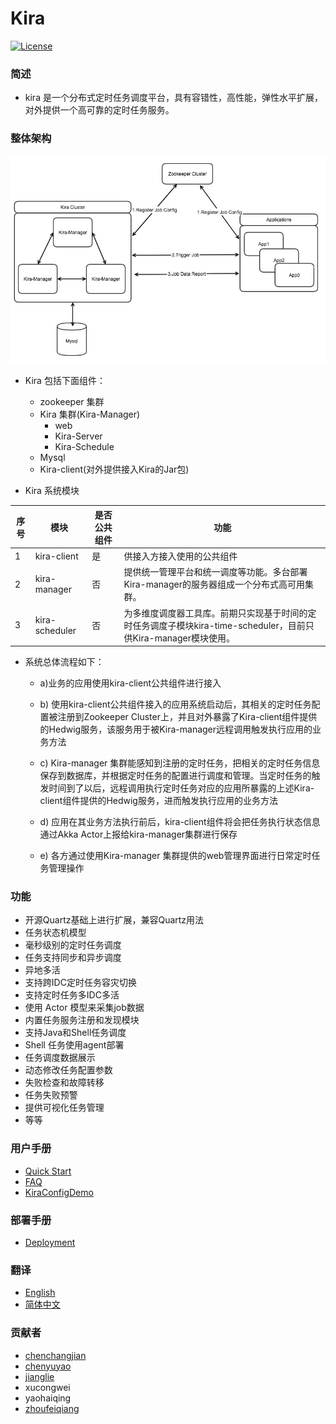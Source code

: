 # Kira
[![License](https://img.shields.io/badge/license-Apache--2.0-blue.svg)](http://www.apache.org/licenses/LICENSE-2.0)

### 简述

* kira 是一个分布式定时任务调度平台，具有容错性，高性能，弹性水平扩展，对外提供一个高可靠的定时任务服务。


### 整体架构

![Kira_architecture](../kira-manager/src/main/resources/files/Kira_architecture.jpg)

 * Kira 包括下面组件：
    * zookeeper 集群
    * Kira 集群(Kira-Manager)
        * web
        * Kira-Server
        * Kira-Schedule
    * Mysql
    * Kira-client(对外提供接入Kira的Jar包)  
 
* Kira 系统模块
 
| 序号 | 模块 | 是否公共组件 | 功能 |
| --- | --- | --- | --- |
| 1 | kira-client  | 是 |供接入方接入使用的公共组件|
| 2 | kira-manager | 否 |提供统一管理平台和统一调度等功能。多台部署Kira-manager的服务器组成一个分布式高可用集群。 |
| 3 | kira-scheduler | 否 | 为多维度调度器工具库。前期只实现基于时间的定时任务调度子模块kira-time-scheduler，目前只供Kira-manager模块使用。| 

* 系统总体流程如下：

  * a)业务的应用使用kira-client公共组件进行接入
  
  * b)	使用kira-client公共组件接入的应用系统启动后，其相关的定时任务配置被注册到Zookeeper Cluster上，并且对外暴露了Kira-client组件提供的Hedwig服务，该服务用于被Kira-manager远程调用触发执行应用的业务方法
  
  * c)	Kira-manager 集群能感知到注册的定时任务，把相关的定时任务信息保存到数据库，并根据定时任务的配置进行调度和管理。当定时任务的触发时间到了以后，远程调用执行定时任务对应的应用所暴露的上述Kira-client组件提供的Hedwig服务，进而触发执行应用的业务方法
  
  * d)	应用在其业务方法执行前后，kira-client组件将会把任务执行状态信息通过Akka Actor上报给kira-manager集群进行保存
  
  * e)	各方通过使用Kira-manager 集群提供的web管理界面进行日常定时任务管理操作



### 功能

- 开源Quartz基础上进行扩展，兼容Quartz用法
- 任务状态机模型
- 毫秒级别的定时任务调度
- 任务支持同步和异步调度
- 异地多活
- 支持跨IDC定时任务容灾切换
- 支持定时任务多IDC多活
- 使用 Actor 模型来采集job数据
- 内置任务服务注册和发现模块
- 支持Java和Shell任务调度
- Shell 任务使用agent部署 
- 任务调度数据展示
- 动态修改任务配置参数
- 失败检查和故障转移
- 任务失败预警
- 提供可视化任务管理
- 等等

### 用户手册
- [Quick Start](QuickStart.md)
- [FAQ](FAQ.md)
- [KiraConfigDemo](KiraConfigDemo.md)


### 部署手册
- [Deployment](Deployment.md)

### 翻译

* [English](../README.md)
* [简体中文](README.md)

### 贡献者

* [chenchangjian](https://github.com/ccj119)
* [chenyuyao](https://github.com/CYYemily)
* [jianglie](https://github.com/ArcherJ)
* xucongwei
* yaohaiqing
* [zhoufeiqiang](https://github.com/DavidZ1)






